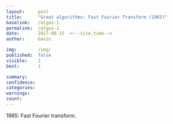 ```yaml
---
layout:     post
title:      "Great algorithms: Fast Fourier Transform (1965)"
baselink:   /algos-1
permalink:  /algos-1
date:       2017-08-15  <!--site.time-->
author:     Gavin

img:        /img/
published:	false
visible: 	1
best:		1

summary:    
confidence:	
categories: 
warnings:	
count:		
---
```


1965: Fast Fourier transform.

